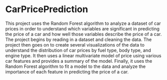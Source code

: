 # CarPricePrediction
This project uses the Random Forest algorithm to analyze a dataset of car prices in order to understand which variables are significant in predicting the price of a car and how well those variables describe the price of a car. The project begins by reading in a dataset and cleaning the data.
The project then goes on to create several visualizations of the data to understand the distribution of car prices by fuel type, body type, and engine type. It then uses a linear multivariate model of price using various car features and provides a summary of the model. Finally, it uses the Random Forest algorithm to fit a model to the data and analyze the importance of each feature in predicting the price of a car.

